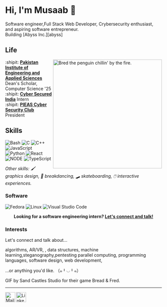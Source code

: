 # Hi, I'm Musaab :wave:

Software engineer,Full Stack Web Developer, Crybersecurity enthusiast, and aspiring software entrepreneur.  
Building [Abyss Inc.][abyss]

[Crypto]: https://github.com/Crypto47

## Life

<img align="right" alt="Bred the penguin chillin' by the fire." width="350" src="img/Fire.gif" />

:shipit: [**Pakistan Institute of Engineering and Applied Sciences**][ur] Dean's Scholar, Computer Science '25  
:shipit: [**Cyber Secured India**][systems] Intern  
:shipit: [**PIEAS Cyber Security Club**][siggraph] President  

[ur]: https://rochester.edu
[siggraph]: https://siggraph.org
[42tm]: https://github.com/42tm
[systems]: https://www.cs.rochester.edu/dept/systems/
[csug]: https://ur-csug.org
[dandyhacks]: https://dandyhacks.net
[roclab]: https://roclab.io

## Skills

![Bash](https://img.shields.io/badge/Bash-4EAA25?logo=gnubash&logoColor=white&style=for-the-badge)
![C](https://img.shields.io/badge/C-A8B9CC?logo=c&logoColor=white&style=for-the-badge)
![C++](https://img.shields.io/badge/C++-00599C?logo=cplusplus&logoColor=white&style=for-the-badge)
![JavaScript](https://img.shields.io/badge/JavaScript-F7DF1E?logo=javascript&logoColor=black&style=for-the-badge)
![Python](https://img.shields.io/badge/Python-3776AB?logo=python&logoColor=white&style=for-the-badge)
![React](https://img.shields.io/badge/React-61DAFB?logo=react&logoColor=black&style=for-the-badge)
![NODE](https://img.shields.io/badge/React-61DAFB?logo=node&logoColor=black&style=for-the-badge)
![TypeScript](https://img.shields.io/badge/TypeScript-3178C6?logo=typescript&logoColor=white&style=for-the-badge)

_Other skills: :paintbrush: graphics design, :man_dancing: breakdancing,
:skateboard: skateboarding, :computer_mouse: interactive experiences._

### Software

![Fedora](https://img.shields.io/badge/Fedora-51A2DA?logo=fedora&logoColor=white&style=for-the-badge)
![Linux](https://img.shields.io/badge/Linux-FCC624?logo=Linux&logoColor=black&style=for-the-badge)
![Visual Studio Code](https://img.shields.io/badge/VSCode-007ACC?logo=visualstudiocode&logoColor=white&style=for-the-badge)

<p align="center">
    <b>Looking for a software engineering intern?
        <a href="https://www.linkedin.com/in/zach-nguyen">Let's connect and talk!</a>
    </b>
</p>

### Interests

Let's connect and talk about…

algorithms, AR/VR, , data structures, machine learning,steganography,pentesting
parallel computing, programming languages, software design, web
development,

…or anything you'd like. （๑╹◡╹๑）

GIF by Sand Castles Studio for their game Bread & Fred.

---

<!--<a href="https://novakcgx.me">
    <img height="32" align="left" alt="Website" src="img/icons/personal.png" />
</a>-->

<a href="mailto:musabjaved47@gmail.com">
    <img height="32" align="left" alt="Mail" src="img/icons/gmail.png" />
</a>

<a href="https://www.linkedin.com/in/musabjaved/">
    <img height="32" align="left" alt="LinkedIn" src="img/icons/linkedin.png" />
</a>


